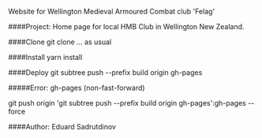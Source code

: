 Website for Wellington Medieval Armoured Combat club 'Felag'

####Project:
Home page for local HMB Club in Wellington New Zealand.


####Clone 
git clone ... as usual 

####Install 
yarn install

####Deploy
git subtree push --prefix build origin gh-pages

#####Error: gh-pages (non-fast-forward)

git push origin 'git subtree push --prefix build origin gh-pages':gh-pages --force


####Author: 
Eduard Sadrutdinov
